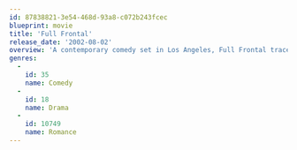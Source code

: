 ```yaml
---
id: 87838821-3e54-468d-93a8-c072b243fcec
blueprint: movie
title: 'Full Frontal'
release_date: '2002-08-02'
overview: 'A contemporary comedy set in Los Angeles, Full Frontal traces the complicated relationship among seven friends as they deal with the fragile connections that bind them together. Full Frontal takes place during a twenty-four hour period - a day in the life of missed connections.'
genres:
  -
    id: 35
    name: Comedy
  -
    id: 18
    name: Drama
  -
    id: 10749
    name: Romance
---
```

